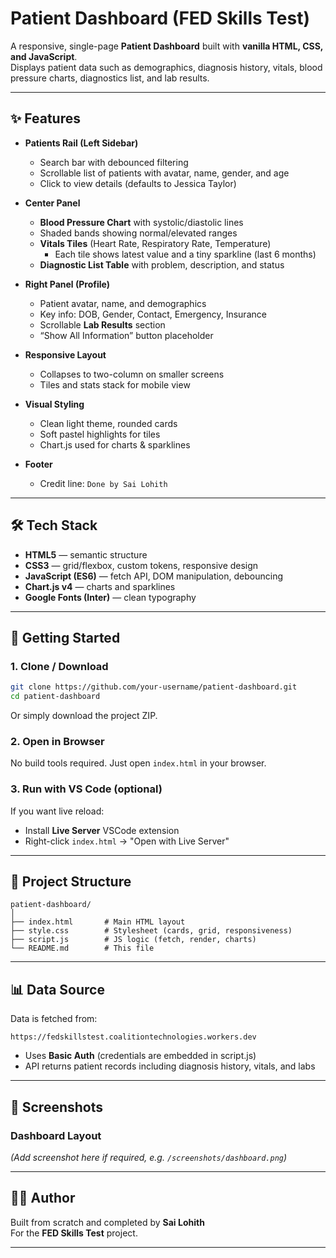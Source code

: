 # Patient Dashboard (FED Skills Test)

A responsive, single-page **Patient Dashboard** built with **vanilla HTML, CSS, and JavaScript**.  
Displays patient data such as demographics, diagnosis history, vitals, blood pressure charts, diagnostics list, and lab results.

---

## ✨ Features

- **Patients Rail (Left Sidebar)**
  - Search bar with debounced filtering
  - Scrollable list of patients with avatar, name, gender, and age
  - Click to view details (defaults to Jessica Taylor)

- **Center Panel**
  - **Blood Pressure Chart** with systolic/diastolic lines
  - Shaded bands showing normal/elevated ranges
  - **Vitals Tiles** (Heart Rate, Respiratory Rate, Temperature)
    - Each tile shows latest value and a tiny sparkline (last 6 months)
  - **Diagnostic List Table** with problem, description, and status

- **Right Panel (Profile)**
  - Patient avatar, name, and demographics
  - Key info: DOB, Gender, Contact, Emergency, Insurance
  - Scrollable **Lab Results** section
  - “Show All Information” button placeholder

- **Responsive Layout**
  - Collapses to two-column on smaller screens
  - Tiles and stats stack for mobile view

- **Visual Styling**
  - Clean light theme, rounded cards
  - Soft pastel highlights for tiles
  - Chart.js used for charts & sparklines

- **Footer**
  - Credit line: `Done by Sai Lohith`

---

## 🛠️ Tech Stack

- **HTML5** — semantic structure  
- **CSS3** — grid/flexbox, custom tokens, responsive design  
- **JavaScript (ES6)** — fetch API, DOM manipulation, debouncing  
- **Chart.js v4** — charts and sparklines  
- **Google Fonts (Inter)** — clean typography  

---

## 🚀 Getting Started

### 1. Clone / Download

```bash
git clone https://github.com/your-username/patient-dashboard.git
cd patient-dashboard
```

Or simply download the project ZIP.

### 2. Open in Browser

No build tools required. Just open `index.html` in your browser.

### 3. Run with VS Code (optional)

If you want live reload:

- Install **Live Server** VSCode extension  
- Right-click `index.html` → "Open with Live Server"

---

## 📂 Project Structure

```
patient-dashboard/
│
├── index.html       # Main HTML layout
├── style.css        # Stylesheet (cards, grid, responsiveness)
├── script.js        # JS logic (fetch, render, charts)
└── README.md        # This file
```

---

## 📊 Data Source

Data is fetched from:

```
https://fedskillstest.coalitiontechnologies.workers.dev
```

- Uses **Basic Auth** (credentials are embedded in script.js)  
- API returns patient records including diagnosis history, vitals, and labs  

---

## 📸 Screenshots

### Dashboard Layout  
*(Add screenshot here if required, e.g. `/screenshots/dashboard.png`)*  

---

## 👨‍💻 Author

Built from scratch and completed by **Sai Lohith**  
For the **FED Skills Test** project.

---
